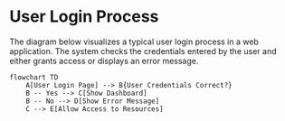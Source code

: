 # User Login Process

The diagram below visualizes a typical user login process in a web application. The system checks the credentials entered by the user and either grants access or displays an error message.

```mermaid
flowchart TD
    A[User Login Page] --> B{User Credentials Correct?}
    B -- Yes --> C[Show Dashboard]
    B -- No --> D[Show Error Message]
    C --> E[Allow Access to Resources]

